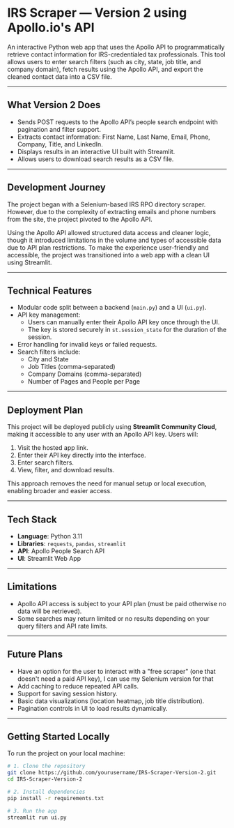 # IRS Scraper — Version 2 using Apollo.io's API

An interactive Python web app that uses the Apollo API to programmatically retrieve contact information for IRS-credentialed tax professionals. This tool allows users to enter search filters (such as city, state, job title, and company domain), fetch results using the Apollo API, and export the cleaned contact data into a CSV file.

---

## What Version 2 Does

- Sends POST requests to the Apollo API’s people search endpoint with pagination and filter support.
- Extracts contact information: First Name, Last Name, Email, Phone, Company, Title, and LinkedIn.
- Displays results in an interactive UI built with Streamlit.
- Allows users to download search results as a CSV file.

---

## Development Journey

The project began with a Selenium-based IRS RPO directory scraper. However, due to the complexity of extracting emails and phone numbers from the site, the project pivoted to the Apollo API.

Using the Apollo API allowed structured data access and cleaner logic, though it introduced limitations in the volume and types of accessible data due to API plan restrictions. To make the experience user-friendly and accessible, the project was transitioned into a web app with a clean UI using Streamlit.

---

## Technical Features

- Modular code split between a backend (`main.py`) and a UI (`ui.py`).
- API key management:
  - Users can manually enter their Apollo API key once through the UI.
  - The key is stored securely in `st.session_state` for the duration of the session.
- Error handling for invalid keys or failed requests.
- Search filters include:
  - City and State
  - Job Titles (comma-separated)
  - Company Domains (comma-separated)
  - Number of Pages and People per Page

---

## Deployment Plan

This project will be deployed publicly using **Streamlit Community Cloud**, making it accessible to any user with an Apollo API key. Users will:

1. Visit the hosted app link.
2. Enter their API key directly into the interface.
3. Enter search filters.
4. View, filter, and download results.

This approach removes the need for manual setup or local execution, enabling broader and easier access.

---

## Tech Stack

- **Language**: Python 3.11  
- **Libraries**: `requests`, `pandas`, `streamlit`  
- **API**: Apollo People Search API  
- **UI**: Streamlit Web App  

---

## Limitations

- Apollo API access is subject to your API plan (must be paid otherwise no data will be retrieved).
- Some searches may return limited or no results depending on your query filters and API rate limits.

---

## Future Plans

- Have an option for the user to interact with a "free scraper" (one that doesn't need a paid API key), I can use my Selenium version for that
- Add caching to reduce repeated API calls.
- Support for saving session history.
- Basic data visualizations (location heatmap, job title distribution).
- Pagination controls in UI to load results dynamically.

---

## Getting Started Locally

To run the project on your local machine:

```bash
# 1. Clone the repository
git clone https://github.com/yourusername/IRS-Scraper-Version-2.git
cd IRS-Scraper-Version-2

# 2. Install dependencies
pip install -r requirements.txt

# 3. Run the app
streamlit run ui.py
